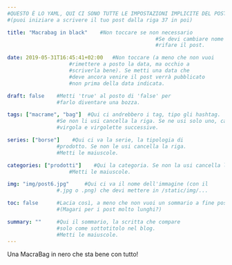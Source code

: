 ```yaml
---
#QUESTO È LO YAML, QUI CI SONO TUTTE LE IMPOSTAZIONI IMPLICITE DEL POST
#(puoi iniziare a scrivere il tuo post dalla riga 37 in poi)

title: "Macrabag in black"    #Non toccare se non necessario
                                                #Se devi cambiare nome è meglio
                                                #rifare il post.

date: 2019-05-31T16:45:41+02:00   #Non toccare (a meno che non vuoi
                    #rimettere a posto la data, ma occhio a
                    #scriverla bene). Se metti una data che
                    #deve ancora venire il post verrà pubblicato
                    #non prima della data indicata.

draft: false    #Metti 'true' al posto di 'false' per
                #farlo diventare una bozza.

tags: ["macrame", "bag"]  #Qui ci andrebbero i tag, tipo gli hashtag.
                #Se non li usi cancella la riga. Se ne usi solo uno, cancella
                #virgola e virgolette successive.

series: ["borse"]    #Qui ci va la serie, la tipologia di
                #prodotto. Se non le usi cancella la riga.
                #Metti le maiuscole.

categories: ["prodotti"]    #Qui la categoria. Se non la usi cancella la riga.
                    #Metti le maiuscole.

img: "img/post6.jpg"     #Qui ci va il nome dell'immagine (con il 
                #.jpg o .png) che devi mettere in /static/img/...

toc: false      #Lacia così, a meno che non vuoi un sommario a fine post
                #(Magari per i post molto lunghi?)

summary: ""     #Qui il sommario, la scritta che compare 
                #solo come sottotitolo nel blog.
                #Metti le maiuscole.
---
```

Una MacraBag in nero che sta bene con tutto! 
